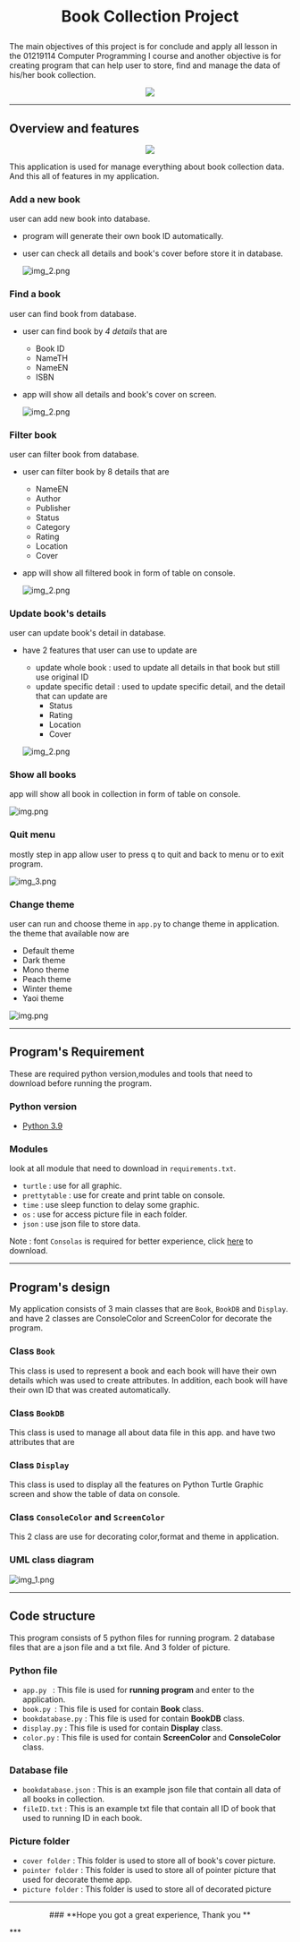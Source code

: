 
# <p align="center"> Book Collection Project </p>

The main objectives of this project is for conclude and apply 
all lesson in the 01219114 Computer Programming I course and another 
objective is for creating program that can help user to store, find 
and manage the data of his/her book collection.
<p align="center">
<img src="https://github.com/ProudHokori/Book-collection-project/blob/main/md/logo_app.png">
</p>

***

## Overview and features

<p align="center">
<img src="https://github.com/ProudHokori/Book-collection-project/blob/main/md/menu_page.png">
</p>

This application is used for manage everything about book collection data. 
And this all of features in my application.

###  Add a new book
user can add new book into database.
* program will generate their own book ID automatically.
* user can check all details and book's cover before store it in database.
     
    ![img_2.png](md/add_page.png)
     
###  Find a book
user can find book from database.
* user can find book by _4 details_ that are 
  * Book ID
  * NameTH
  * NameEN
  * ISBN
* app will show all details and book's cover on screen.

    ![img_2.png](md/find_page.png)

###  Filter book
user can filter book from database.
   * user can filter book by 8 details that are
      - NameEN
      - Author
      - Publisher
      - Status
      - Category
      - Rating
      - Location
      - Cover
   * app will show all filtered book in form of table on console.
  
        ![img_2.png](md/filter_page.png)

###  Update book's details
user can update book's detail in database.
   * have 2 features that user can use to update are
      - update whole book : used to update all details in 
        that book but still use original ID
      - update specific detail : used to update specific detail, 
        and the detail that can update are
        - Status
        - Rating
        - Location
        - Cover

     ![img_2.png](md/update_page.png)

###  Show all books
app will show all book in collection in form of table on console.
  
![img.png](md/console_table.png)
  
###  Quit menu
mostly step in app allow user to press q to quit 
and back to menu or to exit program.

![img_3.png](md/quit.png)

###  Change theme
user can run and choose theme in `app.py` to change 
theme in application. the theme that available now are
* Default theme
* Dark theme
* Mono theme
* Peach theme
* Winter theme
* Yaoi theme
    
![img.png](md/all_theme.png)

***

##  Program's Requirement 

These are required python version,modules and tools 
that need to download before running the program.

###  Python version
* [Python 3.9](https://www.python.org/downloads/)
###  Modules
look at all module that need to download in `requirements.txt`.
* `turtle` : use for all graphic.
* `prettytable` : use for create and print table on console.
* `time` : use sleep function to delay some graphic.
* `os` : use for access picture file in each folder.
* `json` : use json file to store data.

Note : font `Consolas` is required for better experience, 
click [here](https://github.com/tsenart/sight/raw/master/fonts/Consolas.ttf) to download.

***

## Program's design 

My application consists of 3 main classes that are 
`Book`, `BookDB` and `Display`. and have 2 classes are 
ConsoleColor and ScreenColor for decorate the program.

###  Class `Book` 
This class is used to represent a book and each book will have
their own details which was used to create attributes.
In addition, each book will have their own ID that was created
automatically.
###  Class `BookDB`
This class is used to manage all about data file in this app.
and have two attributes that are
###  Class `Display`
This class is used to display all the features on Python Turtle
Graphic screen and show the table of data on console.
###  Class `ConsoleColor` and `ScreenColor`
This 2 class are use for decorating color,format and theme in application.

###  UML class diagram 
![img_1.png](book_collection_diagram.png)

***

## Code structure 

This program consists of 5 python files for running program. 2 database
files that are a json file and a txt file. And 3 folder of picture.
###  Python file
* `app.py ` : This file is used for **running program** and enter to the application.
* `book.py `: This file is used for contain **Book** class.
* `bookdatabase.py` : This file is used for contain **BookDB** class.
* `display.py` : This file is used for contain **Display** class.
* `color.py` : This file is used for contain **ScreenColor** and **ConsoleColor** class.
###  Database file
* `bookdatabase.json` : This is an example json file that contain all data of all books
  in collection.
* `fileID.txt` : This is an example txt file that contain all ID of book that
  used to running ID in each book.
###  Picture folder
* `cover folder` : This folder is used to store all of book's cover picture.
* `pointer folder` : This folder is used to store all of pointer picture that
  used for decorate theme app.
* `picture folder` : This folder is used to store all of decorated picture

***
 <p align=center> ### **Hope you got a great experience, Thank you ** </p>
***
